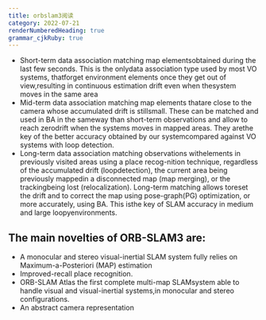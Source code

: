```yaml
---
title: orbslam3阅读
category: 2022-07-21
renderNumberedHeading: true
grammar_cjkRuby: true
---
```




- Short-term data association
   matching map elementsobtained during the last few seconds. This is the onlydata association type used by most VO systems, thatforget environment elements once they get out of view,resulting in continuous estimation drift even when thesystem moves in the same area
- Mid-term data association
   matching map elements thatare close to the camera whose accumulated drift is stillsmall. These can be matched and used in BA in the sameway than short-term observations and allow to reach zerodrift when the systems moves in mapped areas. They arethe key of the better accuracy obtained by our systemcompared against VO systems with loop detection.
- Long-term data association
  matching observations withelements in previously visited areas using a place recog-nition technique, regardless of the accumulated drift (loopdetection), the current area being previously mappedin a disconnected map (map merging), or the trackingbeing lost (relocalization). Long-term matching allows toreset the drift and to correct the map using pose-graph(PG) optimization, or more accurately, using BA. This isthe key of SLAM accuracy in medium and large loopyenvironments.
  
  
 ## The main novelties of ORB-SLAM3 are:
 - A monocular and stereo visual-inertial SLAM system
   fully relies on Maximum-a-Posteriori (MAP) estimation
- Improved-recall place recognition.
- ORB-SLAM Atlas
   the first complete multi-map SLAMsystem able to handle visual and visual-inertial systems,in monocular and stereo configurations.
- An abstract camera representation